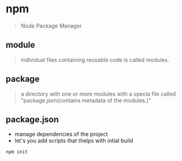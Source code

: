# npm

> Node Package Manager

## module

> individual files containing reusable code is called modules.

## package

> a directory with one or more modules with a specia file called "package.json(contains metadata of the modules.)"

## package.json

- manage dependencies of the project
- let's you add scripts that thelps with intial build

```bash
npm init
```
